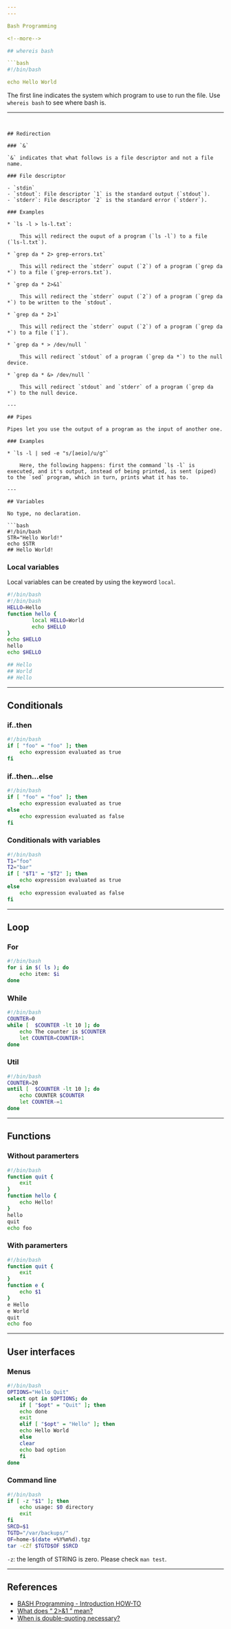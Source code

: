 ```yaml
---
---

Bash Programming

<!--more-->

## whereis bash

```bash
#!/bin/bash

echo Hello World
```

The first line indicates the system which program to use to run the file. Use `whereis bash` to see where bash is.

---
```


## Redirection

### `&`

`&` indicates that what follows is a file descriptor and not a file name.

### File descriptor

- `stdin`
- `stdout`: File descriptor `1` is the standard output (`stdout`).
- `stderr`: File descriptor `2` is the standard error (`stderr`).

### Examples

* `ls -l > ls-l.txt`: 
    
    This will redirect the ouput of a program (`ls -l`) to a file (`ls-l.txt`).

* `grep da * 2> grep-errors.txt`

    This will redirect the `stderr` ouput (`2`) of a program (`grep da *`) to a file (`grep-errors.txt`).

* `grep da * 2>&1` 

    This will redirect the `stderr` ouput (`2`) of a program (`grep da *`) to be written to the `stdout`.

* `grep da * 2>1` 

    This will redirect the `stderr` ouput (`2`) of a program (`grep da *`) to a file (`1`).

* `grep da * > /dev/null `

    This will redirect `stdout` of a program (`grep da *`) to the null device.

* `grep da * &> /dev/null `

    This will redirect `stdout` and `stderr` of a program (`grep da *`) to the null device.

---

## Pipes

Pipes let you use the output of a program as the input of another one.

### Examples

* `ls -l | sed -e "s/[aeio]/u/g"`

    Here, the following happens: first the command `ls -l` is executed, and it's output, instead of being printed, is sent (piped) to the `sed` program, which in turn, prints what it has to.

---

## Variables

No type, no declaration.

```bash
#!/bin/bash          
STR="Hello World!"
echo $STR 
## Hello World!
```

### Local variables

Local variables can be created by using the keyword `local`.

```bash
#!/bin/bash
#!/bin/bash
HELLO=Hello 
function hello {
        local HELLO=World
        echo $HELLO
}
echo $HELLO
hello
echo $HELLO

## Hello
## World
## Hello
```

---

## Conditionals

### if..then

```bash
#!/bin/bash
if [ "foo" = "foo" ]; then
    echo expression evaluated as true
fi
```

### if..then...else

```bash
#!/bin/bash
if [ "foo" = "foo" ]; then
    echo expression evaluated as true
else
    echo expression evaluated as false
fi
```

### Conditionals with variables

```bash
#!/bin/bash
T1="foo"
T2="bar"
if [ "$T1" = "$T2" ]; then
    echo expression evaluated as true
else
    echo expression evaluated as false
fi
```

---

## Loop

### For

```bash
#!/bin/bash
for i in $( ls ); do
    echo item: $i
done
```

### While

```bash
#!/bin/bash 
COUNTER=0
while [  $COUNTER -lt 10 ]; do
    echo The counter is $COUNTER
    let COUNTER=COUNTER+1 
done
```

### Util

```bash
#!/bin/bash 
COUNTER=20
until [  $COUNTER -lt 10 ]; do
    echo COUNTER $COUNTER
    let COUNTER-=1
done
```

---

## Functions

### Without paramerters
```bash
#!/bin/bash 
function quit {
    exit
}
function hello {
    echo Hello!
}
hello
quit
echo foo
```

### With paramerters
```bash
#!/bin/bash 
function quit {
    exit
}  
function e {
    echo $1 
}  
e Hello
e World
quit
echo foo
```

---

## User interfaces

### Menus

```bash
#!/bin/bash
OPTIONS="Hello Quit"
select opt in $OPTIONS; do
    if [ "$opt" = "Quit" ]; then
    echo done
    exit
    elif [ "$opt" = "Hello" ]; then
    echo Hello World
    else
    clear
    echo bad option
    fi
done
```

### Command line

```bash
#!/bin/bash        
if [ -z "$1" ]; then 
    echo usage: $0 directory
    exit
fi
SRCD=$1
TGTD="/var/backups/"
OF=home-$(date +%Y%m%d).tgz
tar -cZf $TGTD$OF $SRCD
```

`-z`: the length of STRING is zero. Please check `man test`.

---

## References

* [BASH Programming - Introduction HOW-TO](http://tldp.org/HOWTO/Bash-Prog-Intro-HOWTO.html)
* [What does “ 2>&1 ” mean?](https://stackoverflow.com/questions/818255/in-the-shell-what-does-21-mean)
* [When is double-quoting necessary?](https://unix.stackexchange.com/questions/68694/when-is-double-quoting-necessary)
